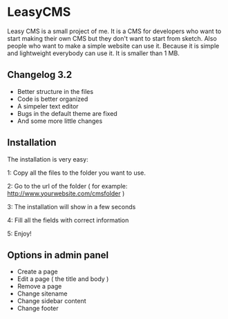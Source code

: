 LeasyCMS
========

Leasy CMS is a small project of me. It is a CMS for developers who want to start making their own CMS but
they don't want to start from sketch. Also people who want to make a simple website can use it. 
Because it is simple and lightweight everybody can use it. It is smaller than 1 MB.

Changelog 3.2
--------
- Better structure in the files
- Code is better organized
- A simpeler text editor
- Bugs in the default theme are fixed
- And some more little changes

Installation
--------

The installation is very easy:

1: Copy all the files to the folder you want to use.

2: Go to the url of the folder ( for example: http://www.yourwebsite.com/cmsfolder  )

3: The installation will show in a few seconds

4: Fill all the fields with correct information

5: Enjoy!

Options in admin panel
--------

- Create a page
- Edit a page ( the title and body )
- Remove a page
- Change sitename
- Change sidebar content
- Change footer

